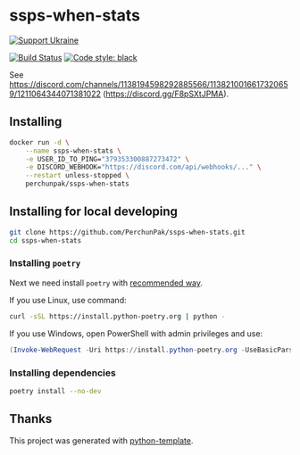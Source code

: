 # ssps-when-stats

[![Support Ukraine](https://badgen.net/badge/support/UKRAINE/?color=0057B8&labelColor=FFD700)](https://www.gov.uk/government/news/ukraine-what-you-can-do-to-help)

[![Build Status](https://github.com/PerchunPak/ssps-when-stats/actions/workflows/test.yml/badge.svg?branch=master)](https://github.com/PerchunPak/ssps-when-stats/actions?query=workflow%3Atest)
[![Code style: black](https://img.shields.io/badge/code%20style-black-000000.svg)](https://github.com/psf/black)

See https://discord.com/channels/1138194598292885566/1138210016617320659/1211064344071381022 (https://discord.gg/F8pSXtJPMA).

## Installing

```bash
docker run -d \
    --name ssps-when-stats \
    -e USER_ID_TO_PING="379353300887273472" \
    -e DISCORD_WEBHOOK="https://discord.com/api/webhooks/..." \
    --restart unless-stopped \
    perchunpak/ssps-when-stats
```

## Installing for local developing

```bash
git clone https://github.com/PerchunPak/ssps-when-stats.git
cd ssps-when-stats
```

### Installing `poetry`

Next we need install `poetry` with [recommended way](https://python-poetry.org/docs/master/#installation).

If you use Linux, use command:

```bash
curl -sSL https://install.python-poetry.org | python -
```

If you use Windows, open PowerShell with admin privileges and use:

```powershell
(Invoke-WebRequest -Uri https://install.python-poetry.org -UseBasicParsing).Content | python -
```

### Installing dependencies

```bash
poetry install --no-dev
```

## Thanks

This project was generated with [python-template](https://github.com/PerchunPak/python-template).
